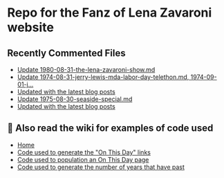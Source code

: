 # Repo for the Fanz of Lena Zavaroni website

## Recently Commented Files
<!-- BLOG-POST-LIST:START -->
- [Update 1980-08-31-the-lena-zavaroni-show.md](https://github.com/FanzOfLenaZavaroni/fanzoflenazavaroni.github.io/commit/8b39a461018bf4f1c3f5d7192ae92268067cedae)
- [Update 1974-08-31-jerry-lewis-mda-labor-day-telethon.md, 1974-09-01-j…](https://github.com/FanzOfLenaZavaroni/fanzoflenazavaroni.github.io/commit/46a120c8d0bedfb35c584e5015785cad68ae812f)
- [Updated with the latest blog posts](https://github.com/FanzOfLenaZavaroni/fanzoflenazavaroni.github.io/commit/a15e5fb1d6cf4c3f34c096c4bba94c2f1cbaa1d9)
- [Update 1975-08-30-seaside-special.md](https://github.com/FanzOfLenaZavaroni/fanzoflenazavaroni.github.io/commit/0c0e52456a895317171fe14ce77f9063b28e4e80)
- [Updated with the latest blog posts](https://github.com/FanzOfLenaZavaroni/fanzoflenazavaroni.github.io/commit/5dcd2c3cba3ec7abd2cdf22db9cd988d569718b0)
<!-- BLOG-POST-LIST:END -->

## :notebook: Also read the wiki for examples of code used
* [Home](https://github.com/FanzOfLenaZavaroni/fanzoflenazavaroni.github.io/wiki)
* [Code used to generate the "On This Day" links](https://github.com/FanzOfLenaZavaroni/fanzoflenazavaroni.github.io/wiki/On-This-Day-Code)
* [Code used to population an On This Day page](https://github.com/FanzOfLenaZavaroni/fanzoflenazavaroni.github.io/wiki/Code-used-to-population-an-On-This-Day-page)
* [Code used to generate the number of years that have past](https://github.com/FanzOfLenaZavaroni/fanzoflenazavaroni.github.io/wiki/Number-of-years-gone-by-code)
